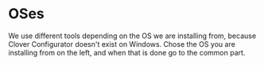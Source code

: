 # OSes

We use different tools depending on the OS we are installing from, because Clover Configurator doesn't exist on Windows. Chose the OS you are installing from on the left, and when that is done go to the common part.

